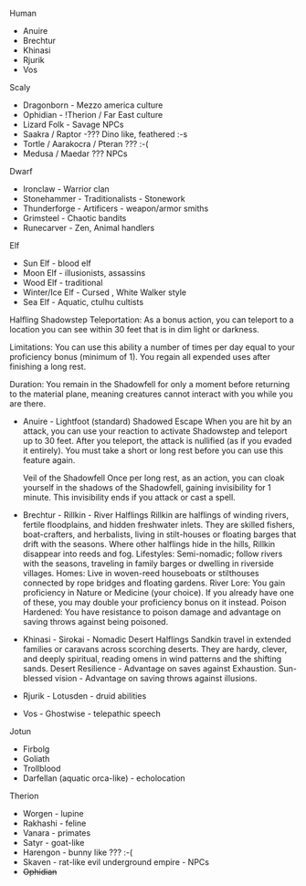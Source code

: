 Human
- Anuire
- Brechtur
- Khinasi
- Rjurik
- Vos

Scaly
- Dragonborn - Mezzo america culture
- Ophidian - !Therion / Far East culture
- Lizard Folk - Savage NPCs
- Saakra / Raptor -???  Dino like, feathered  :-s
- Tortle / Aarakocra / Pteran ??? :-(
- Medusa / Maedar ??? NPCs

Dwarf
- Ironclaw - Warrior clan
- Stonehammer - Traditionalists - Stonework
- Thunderforge - Artificers - weapon/armor smiths
- Grimsteel - Chaotic bandits
- Runecarver - Zen, Animal handlers

Elf
- Sun Elf - blood elf 
- Moon Elf - illusionists, assassins
- Wood Elf - traditional
- Winter/Ice Elf - Cursed , White Walker style
- Sea Elf - Aquatic, ctulhu cultists

Halfling
Shadowstep
Teleportation: As a bonus action, you can teleport to a location you can see within 30 feet that is in dim light or darkness.

Limitations: You can use this ability a number of times per day equal to your proficiency bonus (minimum of 1). You regain all expended uses after finishing a long rest.

Duration: You remain in the Shadowfell for only a moment before returning to the material plane, meaning creatures cannot interact with you while you are there.


- Anuire - Lightfoot (standard)
    Shadowed Escape
    When you are hit by an attack, you can use your reaction to activate Shadowstep and teleport up to 30 feet. After you teleport, the attack is nullified (as if you evaded it entirely). You must take a short or long rest before you can use this feature again.

    Veil of the Shadowfell
    Once per long rest, as an action, you can cloak yourself in the shadows of the Shadowfell, gaining invisibility for 1 minute. This invisibility ends if you attack or cast a spell.
- Brechtur - Rillkin - River Halflings
    Rillkin are halflings of winding rivers, fertile floodplains, and hidden freshwater inlets. They are skilled fishers, boat-crafters, and herbalists, living in stilt-houses or floating barges that drift with the seasons. Where other halflings hide in the hills, Rillkin disappear into reeds and fog.
    Lifestyles: Semi-nomadic; follow rivers with the seasons, traveling in family barges or dwelling in riverside villages.
    Homes: Live in woven-reed houseboats or stilthouses connected by rope bridges and floating gardens.
    River Lore: You gain proficiency in Nature or Medicine (your choice). If you already have one of these, you may double your proficiency bonus on it instead.
    Poison Hardened: You have resistance to poison damage and advantage on saving throws against being poisoned.    
- Khinasi - Sirokai - Nomadic Desert Halflings
    Sandkin travel in extended families or caravans across scorching deserts. They are hardy, clever, and deeply spiritual, reading omens in wind patterns and the shifting sands.
    Desert Resilience - Advantage on saves against Exhaustion.
    Sun-blessed vision - Advantage on saving throws against illusions. 
- Rjurik - Lotusden - druid abilities
- Vos - Ghostwise - telepathic speech

Jotun
- Firbolg
- Goliath
- Trollblood
- Darfellan (aquatic orca-like) - echolocation

Therion
- Worgen - lupine
- Rakhashi - feline
- Vanara - primates
- Satyr - goat-like
- Harengon - bunny like ??? :-(
- Skaven - rat-like evil underground empire - NPCs
- ~~Ophidian~~
